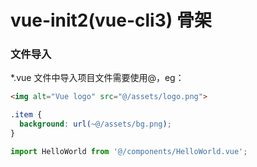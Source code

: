 # vue-init2(vue-cli3) 骨架

### 文件导入

\*.vue 文件中导入项目文件需要使用@，eg：

```html
<img alt="Vue logo" src="@/assets/logo.png">
```

```css
.item {
  background: url(~@/assets/bg.png);
}
```

```javascript
import HelloWorld from '@/components/HelloWorld.vue';
```
